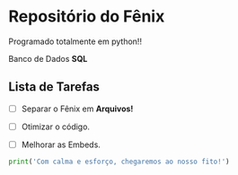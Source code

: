 # Repositório do Fênix

 Programado totalmente em python!! 
 
 Banco de Dados **SQL**


 
## Lista de Tarefas 

 - [ ] Separar o Fênix em __Arquivos!__

 - [ ] Otimizar o código.

 - [ ] Melhorar as Embeds.

```py
print('Com calma e esforço, chegaremos ao nosso fito!')
```
